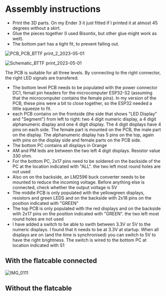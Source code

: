 # Assembly instructions

- Print the 3D parts. On my Ender 3 it just fitted if I printed it at almost 45 degrees without a skirt.
- Glue the pieces together (I used Bisontix, but other glue might work as well).
- The bottom part has a tight fit, to prevent falling out.

![PCB_PCB_BTTF print_2_2023-05-01](https://github.com/rvangelder11/BackToTheFutureClock/assets/90907092/c57c9c1c-cdd8-42f8-bd20-cabfd743ef32)

![Schematic_BTTF print_2023-05-01](https://github.com/rvangelder11/BackToTheFutureClock/assets/90907092/17cd4809-5033-4a8a-8375-b1c729c7a8dc)

The PCB is suitable for all three levels. By connecting to the right connector, the right LED signals are transfered.

- The bottom level PCB needs to be populated with the power connector DC1, femail pin headers for the microcomputer ESP32-S2 (assuming that the microcomputer contains the female pins). In my version of the PCB, these pins were a bit to close together, so the ESP32 needed a little squeeze to fit. 
- each PCB contains on the frontside (the side that shows "LED Display" and "Segment") from left to right: two 4 digit numeric display, a 4 digit alphanumeric display and one 4 digit display. The 4 digit displays have 4 pins on each side. The female part is mounted on the PCB, the male part on the display. The alphanumeric display has 5 pins on the top, again with pins on the display side and female parts on the PCB side.
- The bottom PC contains all displays in Orange
- AM and PM leds are between the two left 4 digit displays. Resistor value 330 ohm.
- For the bottom PC, 2x17 pins need to be soldered on the backside of the PC at the location indicated with "ALL". the two left most round holes are not used
- Also on on the backside, an LM2596 buck converter needs to be mounted to reduce the incoming voltage. Before anything else is connected, check whether the output voltage is 5V
- The middle PCB is only populated with the yellowgreen displays, resistors and green LEDS  and on the backside with 2x18 pins on the position indicated with "GREEN"
- The top PCB is only populated with the red displays and on the backside with 2x17 pins on the position indicated with "GREEN". the two left most round holes are not used
- I have added a switch to be able to swith between 3.3V or 5V to the numeric displays. I found that it needs to be at 3.3V at startup. When all displays are on (and the time is synchronised) you can switch to 5V to have the right brightness. The switch is wired to the bottom PC at location indicated with S1

## With the flatcable connected

![IMG_0111](https://github.com/rvangelder11/BackToTheFutureClock/assets/90907092/a93c814a-46e3-4ac3-8f5e-46f209fb75dc)

## Without the flatcable

